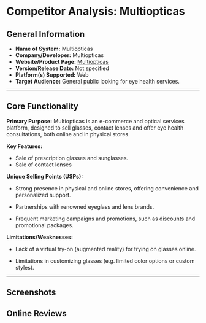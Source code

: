 # Competitor Analysis: Multiopticas
## General Information 
- **Name of System:** Multiopticas 
- **Company/Developer:** Multiopticas
- **Website/Product Page:** [Multiopticas](https://www.multiopticas.pt/)
- **Version/Release Date:** Not specified
- **Platform(s) Supported:** Web
- **Target Audience:** General public looking for eye health services.

--- 
## Core Functionality 

**Primary Purpose:** Multiopticas is an e-commerce and optical services platform, designed to sell glasses, contact lenses and offer eye health consultations, both online and in physical stores.

**Key Features:** 
- Sale of prescription glasses and sunglasses.
- Sale of contact lenses

**Unique Selling Points (USPs):** 
- Strong presence in physical and online stores, offering convenience and personalized support.

- Partnerships with renowned eyeglass and lens brands.

- Frequent marketing campaigns and promotions, such as discounts and promotional packages.

**Limitations/Weaknesses:** 
- Lack of a virtual try-on (augmented reality) for trying on glasses online.

- Limitations in customizing glasses (e.g. limited color options or custom styles).

---

## Screenshots


## Online Reviews
